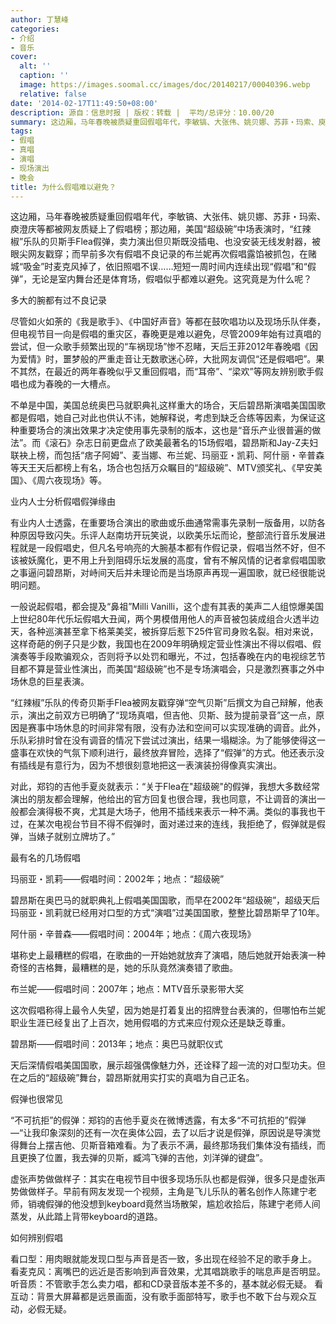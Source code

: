 ```yaml
---
author: 丁慧峰
categories:
- 介绍
- 音乐
cover:
  alt: ''
  caption: ''
  image: https://images.soomal.cc/images/doc/20140217/00040396.webp
  relative: false
date: '2014-02-17T11:49:50+08:00'
description: 源自：信息时报 | 版权：转载 |  平均/总评分：10.00/20
summary: 这边厢，马年春晚被质疑重回假唱年代，李敏镐、大张伟、姚贝娜、苏菲・玛索、庾澄庆等都被网友质疑上了假唱榜；那边厢，美国“超级碗”中场表演时，“红辣椒”乐队的贝斯手Flea假弹，卖力演出但贝斯既没插电、也没安装无线发射器，被眼尖网友戳穿；而早前多次有假唱不良记录的布兰妮再次假唱露馅被抓包，在赌城“吸金”时麦克风掉了，依旧照唱不误……
tags:
- 假唱
- 真唱
- 演唱
- 现场演出
- 晚会
title: 为什么假唱难以避免？
---
```


这边厢，马年春晚被质疑重回假唱年代，李敏镐、大张伟、姚贝娜、苏菲・玛索、庾澄庆等都被网友质疑上了假唱榜；那边厢，美国“超级碗”中场表演时，“红辣椒”乐队的贝斯手Flea假弹，卖力演出但贝斯既没插电、也没安装无线发射器，被眼尖网友戳穿；而早前多次有假唱不良记录的布兰妮再次假唱露馅被抓包，在赌城“吸金”时麦克风掉了，依旧照唱不误……短短一周时间内连续出现“假唱”和“假弹”，无论是室内舞台还是体育场，假唱似乎都难以避免。这究竟是为什么呢？

多大的腕都有过不良记录

尽管如火如荼的《我是歌手》、《中国好声音》等都在鼓吹唱功以及现场乐队伴奏，但电视节目一向是假唱的重灾区，春晚更是难以避免，尽管2009年始有过真唱的尝试，但一众歌手频繁出现的“车祸现场”惨不忍睹，天后王菲2012年春晚唱《因为爱情》时，噩梦般的严重走音让无数歌迷心碎，大批网友调侃“还是假唱吧”。果不其然，在最近的两年春晚似乎又重回假唱，而“耳帝”、“梁欢”等网友辨别歌手假唱也成为春晚的一大槽点。

不单是中国，美国总统奥巴马就职典礼这样重大的场合，天后碧昂斯演唱美国国歌都是假唱，她自己对此也供认不讳，她解释说，考虑到缺乏合练等因素，为保证这种重要场合的演出效果才决定使用事先录制的版本，这也是“音乐产业很普遍的做法”。而《滚石》杂志日前更盘点了欧美最著名的15场假唱，碧昂斯和Jay-Z夫妇联袂上榜，而包括“痞子阿姆”、麦当娜、布兰妮、玛丽亚・凯莉、阿什丽・辛普森等天王天后都榜上有名，场合也包括万众瞩目的“超级碗”、MTV颁奖礼、《早安美国》、《周六夜现场》等。

业内人士分析假唱假弹缘由

有业内人士透露，在重要场合演出的歌曲或乐曲通常需事先录制一版备用，以防各种原因导致闪失。乐评人赵南坊开玩笑说，以欧美乐坛而论，整部流行音乐发展进程就是一段假唱史，但凡名号响亮的大腕基本都有作假记录，假唱当然不好，但不该被妖魔化，更不用上升到阻碍乐坛发展的高度，曾有不解风情的记者拿假唱国歌之事逼问碧昂斯，对峙间天后并未理论而是当场原声再现一遍国歌，就已经很能说明问题。

一般说起假唱，都会提及“鼻祖”Milli Vanilli，这个虚有其表的美声二人组惊爆美国上世纪80年代乐坛假唱大丑闻，两个男模借用他人的声音被包装成组合火透半边天，各种巡演甚至拿下格莱美奖，被拆穿后惹下25件官司身败名裂。相对来说，这样奇葩的例子只是少数，我国也在2009年明确规定营业性演出不得以假唱、假演奏等手段欺骗观众，否则将予以处罚和曝光，不过，包括春晚在内的电视综艺节目都不算是营业性演出，而美国“超级碗”也不是专场演唱会，只是激烈赛事之外中场休息的巨星表演。

“红辣椒”乐队的传奇贝斯手Flea被网友戳穿弹“空气贝斯”后撰文为自己辩解，他表示，演出之前双方已明确了“现场真唱，但吉他、贝斯、鼓为提前录音”这一点，原因是赛事中场休息的时间非常有限，没有办法和空间可以实现准确的调音。此外，乐队彩排时曾在没有调音的情况下尝试过演出，结果一塌糊涂。为了能够使得这一盛事在欢快的气氛下顺利进行，最终放弃冒险，选择了“假弹”的方式。他还表示没有插线是有意行为，因为不想很刻意地把这一表演装扮得像真实演出。

对此，郑钧的吉他手夏炎就表示：“关于Flea在"超级碗"的假弹，我想大多数经常演出的朋友都会理解，他给出的官方回复也很合理，我也同意，不让调音的演出一般都会演得极不爽，尤其是大场子，他用不插线来表示一种不满。类似的事我也干过，在某次电视台节目不得不假弹时，面对递过来的连线，我拒绝了，假弹就是假弹，当婊子就别立牌坊了。”

最有名的几场假唱


玛丽亚・凯莉――假唱时间：2002年；地点：“超级碗”

碧昂斯在奥巴马的就职典礼上假唱美国国歌，而早在2002年“超级碗”，超级天后玛丽亚・凯莉就已经用对口型的方式“演唱”过美国国歌，整整比碧昂斯早了10年。

阿什丽・辛普森――假唱时间：2004年；地点：《周六夜现场》

堪称史上最糟糕的假唱，在歌曲的一开始她就放弃了演唱，随后她就开始表演一种奇怪的吉格舞，最糟糕的是，她的乐队竟然演奏错了歌曲。

布兰妮――假唱时间：2007年；地点：MTV音乐录影带大奖

这次假唱称得上最令人失望，因为她是打着复出的招牌登台表演的，但哪怕布兰妮职业生涯已经复出了上百次，她用假唱的方式来应付观众还是缺乏尊重。

碧昂斯――假唱时间：2013年；地点：奥巴马就职仪式

天后深情假唱美国国歌，展示超强偶像魅力外，还诠释了超一流的对口型功夫。但在之后的“超级碗”舞台，碧昂斯就用实打实的真唱为自己正名。


假弹也很常见


“不可抗拒”的假弹：郑钧的吉他手夏炎在微博透露，有太多“不可抗拒的”假弹―“让我印象深刻的还有一次在奥体公园，去了以后才说是假弹，原因说是导演觉得舞台上摆吉他、贝斯音箱难看。为了表示不满，最终那场我们集体没有插线，而且更换了位置，我去弹的贝斯，臧鸿飞弹的吉他，刘洋弹的键盘”。

虚张声势做做样子：其实在电视节目中很多现场乐队也都是假弹，很多只是虚张声势做做样子。早前有网友发现一个视频，主角是飞儿乐队的著名创作人陈建宁老师，销魂假弹的他没想到keyboard竟然当场散架，尴尬收拾后，陈建宁老师人间蒸发，从此踏上背带keyboard的道路。


如何辨别假唱


看口型：用肉眼就能发现口型与声音是否一致，多出现在经验不足的歌手身上。
看麦克风：离嘴巴的远近是否影响到声音效果，尤其唱跳歌手的喘息声是否明显。
听音质：不管歌手怎么卖力唱，都和CD录音版本差不多的，基本就必假无疑。
看互动：背景大屏幕都是远景画面，没有歌手面部特写，歌手也不敢下台与观众互动，必假无疑。